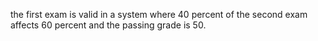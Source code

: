 the first exam is valid in a system where 40 percent of the second exam affects 60 percent and the passing grade is 50.
